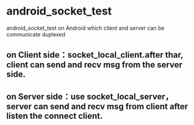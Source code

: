 # android_socket_test
android_socket_test on Android which client and server can be communicate duplexed

## on Client side：socket_local_client.after thar, client can send and recv msg from the server side.

## on Server side：use socket_local_server， server can send and recv msg from client after listen the connect client.

